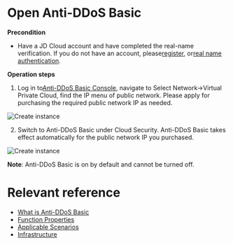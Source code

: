 # Open Anti-DDoS Basic

**Precondition**

- Have a JD Cloud account and have completed the real-name verification. If you do not have an account, please[register](https://accounts.jdcloud.com/p/regPage?source=jdcloud&ReturnUrl=%2f%2fuc.jdcloud.com%2fpassport%2fcomplete%3freturnUrl%3dhttp%3A%2F%2Fuc.jdcloud.com%2Fredirect%2FloginRouter%3FreturnUrl%3Dhttps%253A%252F%252Fwww.jdcloud.com%252Fhelp%252Fdetail%252F734%252FisCatalog%252F1), or[real name authentication](https://uc.jdcloud.com/account/certify).

**Operation steps**

1. Log in to[Anti-DDoS Basic Console](https://console.jdcloud.com/host/vpc/list), navigate to Select Network->Virtual Private Cloud, find the IP menu of public network. Please apply for purchasing the required public network IP as needed.

![Create instance](https://github.com/jdcloudcom/cn/blob/edit/image/Basic%20Anti-DDos/Instance01.png)

2. Switch to Anti-DDoS Basic under Cloud Security. Anti-DDoS Basic takes effect automatically for the public network IP you purchased.

![Create instance](https://github.com/jdcloudcom/cn/blob/edit/image/Basic%20Anti-DDos/Instance02.png)

**Note**: Anti-DDoS Basic is on by default and cannot be turned off.

# Relevant reference
- [What is Anti-DDoS Basic](https://github.com/jdcloudcom/cn/blob/edit/documentation/Cloud-Security/Basic-Anti-DDoS/Introduction/Overview.md)
- [Function Properties](https://github.com/jdcloudcom/cn/blob/edit/documentation/Cloud-Security/Basic-Anti-DDoS/Introduction/Functions.md)
- [Applicable Scenarios](https://github.com/jdcloudcom/cn/blob/edit/documentation/Cloud-Security/Basic-Anti-DDoS/Introduction/Application-Scenarios.md)
- [Infrastructure](https://github.com/jdcloudcom/cn/blob/edit/documentation/Cloud-Security/Basic-Anti-DDoS/Introduction/Basic-Infrastructure.md)
